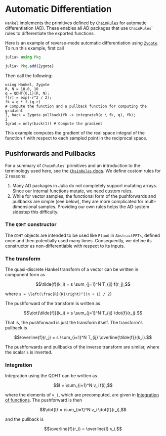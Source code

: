 # Automatic Differentiation

`Hankel` implements the primitives defined by [`ChainRules`](https://github.com/JuliaDiff/ChainRules.jl) for automatic differentiation (AD).
These enables all AD packages that use `ChainRules`' rules to differentiate the exported functions.

Here is an example of reverse-mode automatic differentiation using [`Zygote`](https://github.com/FluxML/Zygote.jl).
To run this example, first call

```julia
julia> using Pkg

julia> Pkg.add(Zygote)
```

Then call the following:

```@repl
using Hankel, Zygote
R, N = 10.0, 10
q = QDHT{0,1}(R, N);
f(r) = exp(-r^2 / 2);
fk = q * f.(q.r)
# Compute the function and a pullback function for computing the gradient
I, back = Zygote.pullback(fk -> integrateR(q \ fk, q), fk);
I
Igrad = only(back(1)) # Compute the gradient
```

This example computes the gradient of the real space integral of the function `f` with respect to each sampled point in the reciprocal space.

## Pushforwards and Pullbacks

For a summary of `ChainRules`' primitives and an introduction to the terminology used here, see the [`ChainRules` docs](http://www.juliadiff.org/ChainRulesCore.jl/stable/).
We define custom rules for 2 reasons:
1. Many AD packages in Julia do not completely support mutating arrays. Since our internal functions mutate, we need custom rules.
2. While for vector samples, the functional form of the pushforwards and pullbacks are simple (see below), they are more complicated for multi-dimensional samples. Providing our own rules helps the AD system sidestep this difficulty.

### The `QDHT` constructor

The `QDHT` objects are intended to be used like `Plan`s in `AbstractFFTs`,
defined once and then potentially used many times.
Consequently, we define its constructor as non-differentiable with respect to its inputs.

### The transform

The quasi-discrete Hankel transform of a vector can be written in component form as

```math
\tilde{f}(k_i) = s \sum_{j=1}^N T_{ij} f(r_j),
```

where ``s = \left(\frac{R}{K}\right)^{(n + 1) / 2}``

The pushforward of the transform is written as

```math
\dot{\tilde{f}}(k_i) = s \sum_{j=1}^N T_{ij} \dot{f}(r_j).
```

That is, the pushforward is just the transform itself.
The transform's pullback is

```math
\overline{f}(r_j) = s \sum_{i=1}^N T_{ij} \overline{\tilde{f}}(k_i).
```

The pushforwards and pullbacks of the inverse transform are similar, where the scalar ``s`` is inverted.

### Integration

Integration using the QDHT can be written as

```math
I = \sum_{i=1}^N v_i f(i),
```

where the elements of ``v_i``, which are precomputed, are given in [Integration of functions](@ref).
The pushforward is then

```math
\dot{I} = \sum_{i=1}^N v_i \dot{f}(r_i),
```

and the pullback is

```math
\overline{f}(r_i) = \overline{I} v_i.
```
